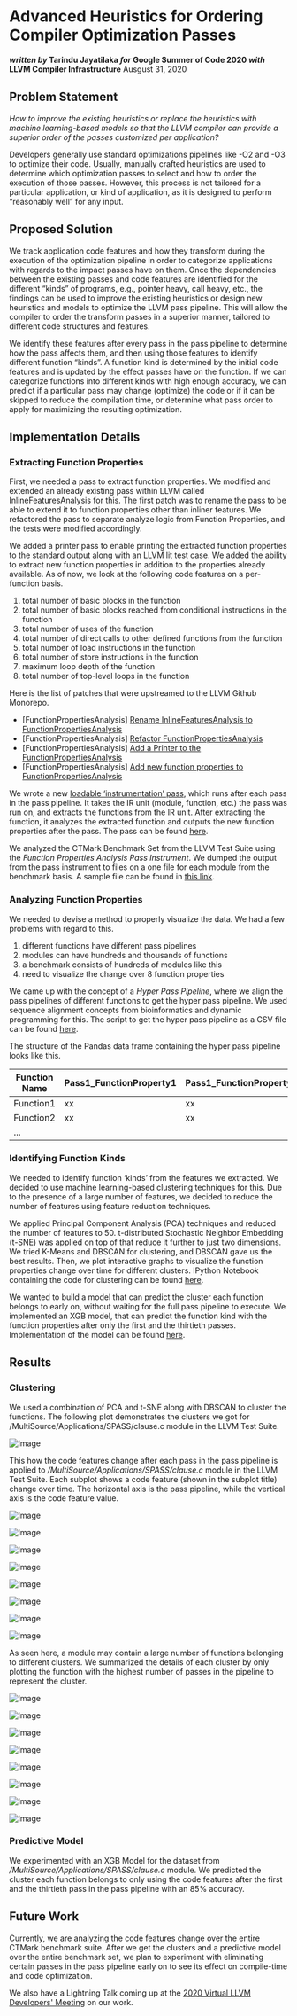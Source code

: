 # Advanced Heuristics for Ordering Compiler Optimization Passes
**_written by_ Tarindu Jayatilaka _for_ Google Summer of Code 2020 _with_ LLVM Compiler Infrastructure**
Ausgust 31, 2020

## Problem Statement

_How to improve the existing heuristics or replace the heuristics with machine learning-based models so that the LLVM compiler can provide a superior order of the passes customized per application?_

Developers generally use standard optimizations pipelines like -O2 and -O3 to optimize their code. Usually, manually crafted heuristics are used to determine which optimization passes to select and how to order the execution of those passes. However, this process is not tailored for a particular application, or kind of application, as it is designed to perform “reasonably well” for any input.

## Proposed Solution

We track application code features and how they transform during the execution of the optimization pipeline in order to categorize applications with regards to the impact passes have on them. Once the dependencies between the existing passes and code features are identified for the different “kinds” of programs, e.g., pointer heavy, call heavy, etc., the findings can be used to improve the existing heuristics or design new heuristics and models to optimize the LLVM pass pipeline. This will allow the compiler to order the transform passes in a superior manner, tailored to different code structures and features. 

We identify these features after every pass in the pass pipeline to determine how the pass affects them, and then using those features to identify different function “kinds”. A function kind is determined by the initial code features and is updated by the effect passes have on the function. If we can categorize functions into different kinds with high enough accuracy, we can predict if a particular pass may change (optimize) the code or if it can be skipped to reduce the compilation time, or determine what pass order to apply for maximizing the resulting optimization.

## Implementation Details

### Extracting Function Properties

First, we needed a pass to extract function properties. We modified and extended an already existing pass within LLVM called InlineFeaturesAnalysis for this. 
The first patch was to rename the pass to be able to extend it to function properties other than inliner features. We refactored the pass to separate analyze logic from Function Properties, and the tests were modified accordingly.

We added a printer pass to enable printing the extracted function properties to the standard output along with an LLVM lit test case. We added the ability to extract new function properties in addition to the properties already available. As of now, we look at the following code features on a per-function basis.

1. total number of basic blocks in the function
2. total number of basic blocks reached from conditional instructions in the function
3. total number of uses of the function 
4. total number of direct calls to other defined functions from the function
5. total number of load instructions in the function 
6. total number of store instructions in the function 
7. maximum loop depth of the function
8. total number of top-level loops in the function

Here is the list of patches that were upstreamed to the LLVM Github Monorepo. 

- [FunctionPropertiesAnalysis] [Rename InlineFeaturesAnalysis to  FunctionPropertiesAnalysis](https://reviews.llvm.org/D82044)
- [FunctionPropertiesAnalysis] [Refactor FunctionPropertiesAnalysis](https://reviews.llvm.org/D82044)
- [FunctionPropertiesAnalysis] [Add a Printer to the FunctionPropertiesAnalysis](https://reviews.llvm.org/D82523)
- [FunctionPropertiesAnalysis] [Add new function properties to FunctionPropertiesAnalysis](https://reviews.llvm.org/D82283)

We wrote a new [loadable ‘instrumentation’ pass](https://github.com/tarinduj/Google-Summer-of-Code-2020/blob/master/FunctionPropertiesAnalysisPassInstrument.cpp), which runs after each pass in the pass pipeline. It takes the IR unit (module, function, etc.) the pass was run on, and extracts the functions from the IR unit.  After extracting the function, it analyzes the extracted function and outputs the new function properties after the pass. The pass can be found [here](https://github.com/tarinduj/Google-Summer-of-Code-2020/blob/master/FunctionPropertiesAnalysisPassInstrument.cpp).

We analyzed the CTMark Benchmark Set from the LLVM Test Suite using the _Function Properties Analysis Pass Instrument_. We dumped the output from the pass instrument to files on a one file for each module from the benchmark basis. A sample file can be found in [this link](https://github.com/tarinduj/Google-Summer-of-Code-2020/blob/master/SPASS_clause.c.txt).

### Analyzing Function Properties

We needed to devise a method to properly visualize the data. We had a few problems with regard to this. 

1. different functions have different pass pipelines
1. modules can have hundreds and thousands of functions
1. a benchmark consists of hundreds of modules like this
1. need to visualize the change over 8 function properties

We came up with the concept of a _Hyper Pass Pipeline_, where we align the pass pipelines of different functions to get the hyper pass pipeline. We used sequence alignment concepts from bioinformatics and dynamic programming for this. The script to get the hyper pass pipeline as a CSV file can be found [here](https://github.com/tarinduj/Google-Summer-of-Code-2020/blob/master/getHPP.py). 

The structure of the Pandas data frame containing the hyper pass pipeline looks like this.

Function Name | Pass1_FunctionProperty1 | Pass1_FunctionProperty2 | … | Pass1_FunctionPropertyM | … |  … | PassN_FunctionPropertyM
------------ | -------------| -------------| -------------| -------------| -------------| -------------| -------------
Function1| xx | xx || xx ||| xx
Function2| xx | xx || xx ||| xx
...|||||||

### Identifying Function Kinds

We needed to identify function ‘kinds’ from the features we extracted. We decided to use machine learning-based clustering techniques for this. Due to the presence of a  large number of features, we decided to reduce the number of features using feature reduction techniques. 

We applied Principal Component Analysis (PCA) techniques and reduced the number of features to 50. t-distributed Stochastic Neighbor Embedding (t-SNE) was applied on top of that reduce it further to just two dimensions. We tried K-Means and DBSCAN for clustering, and DBSCAN gave us the best results. Then, we plot interactive graphs to visualize the function properties change over time for different clusters. IPython Notebook containing the code for clustering can be found [here](https://github.com/tarinduj/Google-Summer-of-Code-2020/blob/master/Clustering.ipynb).

We wanted to build a model that can predict the cluster each function belongs to early on, without waiting for the full pass pipeline to execute. We implemented an XGB model, that can predict the function kind with the function properties after only the first and the thirtieth passes. Implementation of the model can be found [here](https://github.com/tarinduj/Google-Summer-of-Code-2020/blob/master/Clustering%2BModel.ipynb).

## Results
### Clustering
We used a combination of PCA and t-SNE along with DBSCAN to cluster the functions. The following plot demonstrates the clusters we got for /MultiSource/Applications/SPASS/clause.c module in the LLVM Test Suite.

![Image](https://github.com/tarinduj/Google-Summer-of-Code-2020/blob/master/Images/DBSCAN.png)

This how the code features change after each pass in the pass pipeline is applied to _/MultiSource/Applications/SPASS/clause.c_ module in the LLVM Test Suite. Each subplot shows a code feature (shown in the subplot title) change over time. The horizontal axis is the pass pipeline, while the vertical axis is the code feature value.

![Image](https://github.com/tarinduj/Google-Summer-of-Code-2020/blob/master/Images/Cluttered1.png)

![Image](https://github.com/tarinduj/Google-Summer-of-Code-2020/blob/master/Images/Cluttered2.png)

![Image](https://github.com/tarinduj/Google-Summer-of-Code-2020/blob/master/Images/Cluttered3.png)

![Image](https://github.com/tarinduj/Google-Summer-of-Code-2020/blob/master/Images/Cluttered4.png)

![Image](https://github.com/tarinduj/Google-Summer-of-Code-2020/blob/master/Images/Cluttered5.png)

![Image](https://github.com/tarinduj/Google-Summer-of-Code-2020/blob/master/Images/Cluttered6.png)

![Image](https://github.com/tarinduj/Google-Summer-of-Code-2020/blob/master/Images/Cluttered7.png)

![Image](https://github.com/tarinduj/Google-Summer-of-Code-2020/blob/master/Images/Cluttered8.png)

As seen here, a module may contain a large number of functions belonging to different clusters. We summarized the details of each cluster by only plotting the function with the highest number of passes in the pipeline to represent the cluster.

![Image](https://github.com/tarinduj/Google-Summer-of-Code-2020/blob/master/Images/Image4.png)

![Image](https://github.com/tarinduj/Google-Summer-of-Code-2020/blob/master/Images/Image8.png)

![Image](https://github.com/tarinduj/Google-Summer-of-Code-2020/blob/master/Images/Image1.png)

![Image](https://github.com/tarinduj/Google-Summer-of-Code-2020/blob/master/Images/Image3.png)

![Image](https://github.com/tarinduj/Google-Summer-of-Code-2020/blob/master/Images/Image5.png)

![Image](https://github.com/tarinduj/Google-Summer-of-Code-2020/blob/master/Images/Image6.png)

![Image](https://github.com/tarinduj/Google-Summer-of-Code-2020/blob/master/Images/Image7.png)

![Image](https://github.com/tarinduj/Google-Summer-of-Code-2020/blob/master/Images/Image8.png)

### Predictive Model

We experimented with an XGB Model for the dataset from _/MultiSource/Applications/SPASS/clause.c_ module.  We predicted the cluster each function belongs to only using the code features after the first and the thirtieth pass in the pass pipeline with an 85% accuracy.

## Future Work

Currently, we are analyzing the code features change over the entire CTMark benchmark suite. After we get the clusters and a predictive model over the entire benchmark set, we plan to experiment with eliminating certain passes in the pass pipeline early on to see its effect on compile-time and code optimization. 

We also have a Lightning Talk coming up at the [2020 Virtual LLVM Developers' Meeting](https://llvm.org/devmtg/2020-09/) on our work.
